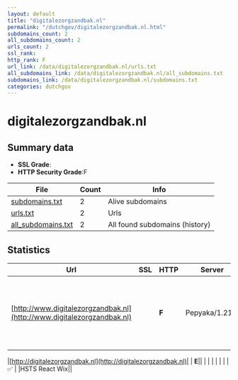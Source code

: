 ```yaml
---
layout: default
title: "digitalezorgzandbak.nl"
permalink: "/dutchgov/digitalezorgzandbak.nl.html"
subdomains_count: 2
all_subdomains_count: 2
urls_count: 2
ssl_rank: 
http_rank: F
url_link: /data/digitalezorgzandbak.nl/urls.txt
all_subdomains_link: /data/digitalezorgzandbak.nl/all_subdomains.txt
subdomains_link: /data/digitalezorgzandbak.nl/subdomains.txt
categories: dutchgov
---
```



# digitalezorgzandbak.nl
## Summary data


 - **SSL Grade**:
 - **HTTP Security Grade**:F


| File       | Count | Info |
|------------|-------|------|
|[subdomains.txt](/data/digitalezorgzandbak.nl/subdomains.txt)|2|Alive subdomains|
|[urls.txt](/data/digitalezorgzandbak.nl/urls.txt)|2|Urls|
|[all_subdomains.txt](/data/digitalezorgzandbak.nl/all_subdomains.txt)|2|All found subdomains (history)|


## Statistics


| Url | SSL | HTTP | Server | Cookie | HSTS | CORS | CTO | CSP | XFO | XXP | RP |FP| Tech |Title |
|--------|-------|-------|------|------|------|------|------|------|------|------|------|------|------|------|
|[http://www.digitalezorgzandbak.nl](http://www.digitalezorgzandbak.nl)| | **F**|Pepyaka/1.21.6| | | | | | | | :white_check_mark: | |Google Cloud Google Cloud CDN HSTS React Wix||


|[http://digitalezorgzandbak.nl](http://digitalezorgzandbak.nl)| | **E**|| | | | | | | | :white_check_mark: | |HSTS React Wix||

